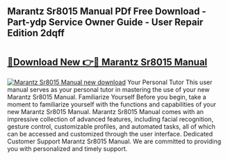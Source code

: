 ## Marantz Sr8015 Manual PDf Free Download - Part-ydp Service Owner Guide - User Repair Edition 2dqff

# <h2><a href="http://cf13983.oget.top/?id=Marantz+Sr8015+Manual">🔗Download New 👉🔴 Marantz Sr8015 Manual</a></h2>

[![Marantz Sr8015 Manual new download](https://i.imgur.com/5g1atiW.png)](http://cf13983.oget.top/?id=Marantz+Sr8015+Manual)
Your Personal Tutor This user manual serves as your personal tutor in mastering the use of your new Marantz Sr8015 Manual. Familiarize Yourself Before you begin, take a moment to familiarize yourself with the functions and capabilities of your new Marantz Sr8015 Manual. Marantz Sr8015 Manual comes with an impressive collection of advanced features, including facial recognition, gesture control, customizable profiles, and automated tasks, all of which can be accessed and customized through the user interface. Dedicated Customer Support Marantz Sr8015 Manual. We are committed to providing you with personalized and timely support.
